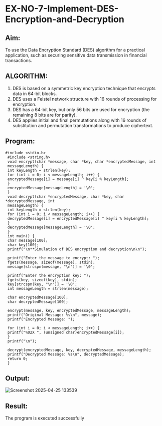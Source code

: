 # EX-NO-7-Implement-DES-Encryption-and-Decryption

## Aim:

To use the Data Encryption Standard (DES) algorithm for a practical application, such as securing sensitive data transmission in financial transactions.

## ALGORITHM:

1. DES is based on a symmetric key encryption technique that encrypts data in 64-bit blocks.
2. DES uses a Feistel network structure with 16 rounds of processing for encryption.
3. DES has a 64-bit key, but only 56 bits are used for encryption (the remaining 8 bits are for parity).
4. DES applies initial and final permutations along with 16 rounds of substitution and permutation transformations to produce ciphertext.

## Program:
```
#include <stdio.h>
 #include <string.h>
 void encrypt(char *message, char *key, char *encryptedMessage, int
 messageLength) {
 int keyLength = strlen(key);
 for (int i = 0; i < messageLength; i++) {
 encryptedMessage[i] = message[i] ^ key[i % keyLength];
 }
 encryptedMessage[messageLength] = '\0'; 
 }
 void decrypt(char *encryptedMessage, char *key, char *decryptedMessage, int
 messageLength) {
 int keyLength = strlen(key);
 for (int i = 0; i < messageLength; i++) {
 decryptedMessage[i] = encryptedMessage[i] ^ key[i % keyLength];
 }
 decryptedMessage[messageLength] = '\0';
 }
 int main() {
 char message[100];
 char key[100];
 printf("\n**Simulation of DES encryption and decryption\n\n");
 
 printf("Enter the message to encrypt: ");
 fgets(message, sizeof(message), stdin);
 message[strcspn(message, "\n")] = '\0';

 printf("Enter the encryption key: ");
 fgets(key, sizeof(key), stdin);
 key[strcspn(key, "\n")] = '\0'; 
 int messageLength = strlen(message);
 
 char encryptedMessage[100];
 char decryptedMessage[100];

 encrypt(message, key, encryptedMessage, messageLength);
 printf("Original Message: %s\n", message);
 printf("Encrypted Message: ");

 for (int i = 0; i < messageLength; i++) {
 printf("%02X ", (unsigned char)encryptedMessage[i]);
 }
 printf("\n");
 
 decrypt(encryptedMessage, key, decryptedMessage, messageLength);
 printf("Decrypted Message: %s\n", decryptedMessage);
 return 0;
 }
```




## Output:
![Screenshot 2025-04-25 133539](https://github.com/user-attachments/assets/5941d858-7954-4ce0-9d6a-1de913bd1a79)



## Result:
  The program is executed successfully

